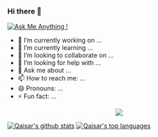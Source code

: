 ### Hi there 👋
[![Ask Me Anything !](https://img.shields.io/badge/Ask%20me-anything-1abc9c.svg)](https://GitHub.com/Qaisarm)


- 🔭 I’m currently working on ...
- 🌱 I’m currently learning ...
- 👯 I’m looking to collaborate on ...
- 🤔 I’m looking for help with ...
- 💬 Ask me about ...
- 📫 How to reach me: ...
- 😄 Pronouns: ...
- ⚡ Fun fact: ...

<p align="center">
  <a href="https://skillicons.dev">
    <img src="https://skillicons.dev/icons?i=git,kubernetes,docker,c,vim" />
  </a>
</p>

[![Qaisar's github stats](https://github-readme-stats.vercel.app/api?username=Qaisarm&theme=vue)](https://github.com/qaisarm/github-readme-stats) [![Qaisar's top languages](https://github-readme-stats.vercel.app/api/top-langs/?username=Qaisarm&theme=blue-green)](https://github.com/qaisarm/github-readme-stats)
